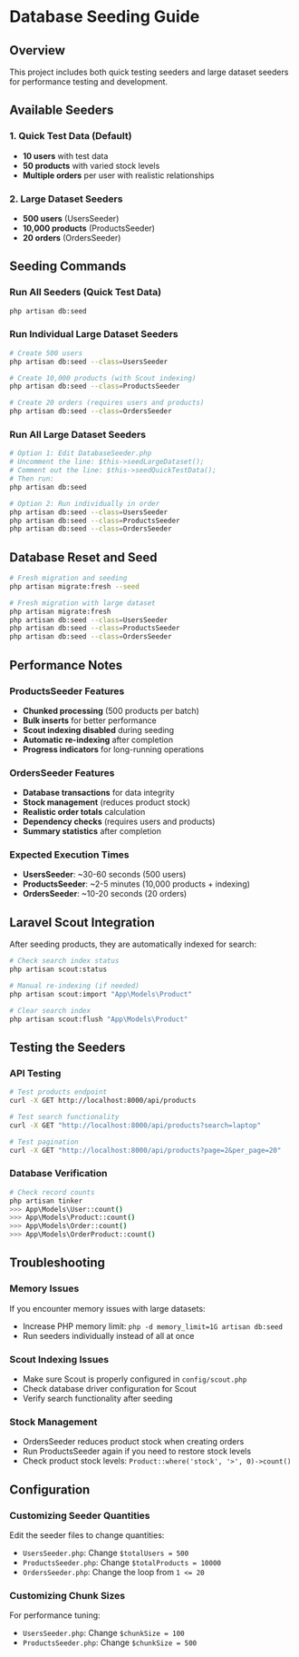 # Database Seeding Guide

## Overview
This project includes both quick testing seeders and large dataset seeders for performance testing and development.

## Available Seeders

### 1. Quick Test Data (Default)
- **10 users** with test data
- **50 products** with varied stock levels
- **Multiple orders** per user with realistic relationships

### 2. Large Dataset Seeders
- **500 users** (UsersSeeder)
- **10,000 products** (ProductsSeeder)
- **20 orders** (OrdersSeeder)

## Seeding Commands

### Run All Seeders (Quick Test Data)
```bash
php artisan db:seed
```

### Run Individual Large Dataset Seeders
```bash
# Create 500 users
php artisan db:seed --class=UsersSeeder

# Create 10,000 products (with Scout indexing)
php artisan db:seed --class=ProductsSeeder

# Create 20 orders (requires users and products)
php artisan db:seed --class=OrdersSeeder
```

### Run All Large Dataset Seeders
```bash
# Option 1: Edit DatabaseSeeder.php
# Uncomment the line: $this->seedLargeDataset();
# Comment out the line: $this->seedQuickTestData();
# Then run:
php artisan db:seed

# Option 2: Run individually in order
php artisan db:seed --class=UsersSeeder
php artisan db:seed --class=ProductsSeeder
php artisan db:seed --class=OrdersSeeder
```

## Database Reset and Seed
```bash
# Fresh migration and seeding
php artisan migrate:fresh --seed

# Fresh migration with large dataset
php artisan migrate:fresh
php artisan db:seed --class=UsersSeeder
php artisan db:seed --class=ProductsSeeder
php artisan db:seed --class=OrdersSeeder
```

## Performance Notes

### ProductsSeeder Features
- **Chunked processing** (500 products per batch)
- **Bulk inserts** for better performance
- **Scout indexing disabled** during seeding
- **Automatic re-indexing** after completion
- **Progress indicators** for long-running operations

### OrdersSeeder Features
- **Database transactions** for data integrity
- **Stock management** (reduces product stock)
- **Realistic order totals** calculation
- **Dependency checks** (requires users and products)
- **Summary statistics** after completion

### Expected Execution Times
- **UsersSeeder**: ~30-60 seconds (500 users)
- **ProductsSeeder**: ~2-5 minutes (10,000 products + indexing)
- **OrdersSeeder**: ~10-20 seconds (20 orders)

## Laravel Scout Integration

After seeding products, they are automatically indexed for search:

```bash
# Check search index status
php artisan scout:status

# Manual re-indexing (if needed)
php artisan scout:import "App\Models\Product"

# Clear search index
php artisan scout:flush "App\Models\Product"
```

## Testing the Seeders

### API Testing
```bash
# Test products endpoint
curl -X GET http://localhost:8000/api/products

# Test search functionality
curl -X GET "http://localhost:8000/api/products?search=laptop"

# Test pagination
curl -X GET "http://localhost:8000/api/products?page=2&per_page=20"
```

### Database Verification
```bash
# Check record counts
php artisan tinker
>>> App\Models\User::count()
>>> App\Models\Product::count()
>>> App\Models\Order::count()
>>> App\Models\OrderProduct::count()
```

## Troubleshooting

### Memory Issues
If you encounter memory issues with large datasets:
- Increase PHP memory limit: `php -d memory_limit=1G artisan db:seed`
- Run seeders individually instead of all at once

### Scout Indexing Issues
- Make sure Scout is properly configured in `config/scout.php`
- Check database driver configuration for Scout
- Verify search functionality after seeding

### Stock Management
- OrdersSeeder reduces product stock when creating orders
- Run ProductsSeeder again if you need to restore stock levels
- Check product stock levels: `Product::where('stock', '>', 0)->count()`

## Configuration

### Customizing Seeder Quantities
Edit the seeder files to change quantities:
- `UsersSeeder.php`: Change `$totalUsers = 500`
- `ProductsSeeder.php`: Change `$totalProducts = 10000`
- `OrdersSeeder.php`: Change the loop from `1 <= 20`

### Customizing Chunk Sizes
For performance tuning:
- `UsersSeeder.php`: Change `$chunkSize = 100`
- `ProductsSeeder.php`: Change `$chunkSize = 500` 

